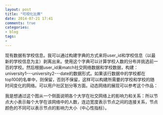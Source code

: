 ```yaml
---
layout: post
title: "可视化比赛"
date: 2014-07-21 17:41
comments: true
categories: 
- blog
tags:
- 
---
```



现有数据有学校信息。我可以通过构建字典的方式来将user_id和学校信息（以最新的学校信息为主）剥离出来。使用这个字典可以计算学校人数的分布并挑选前一百的学校。然后根据user_id来match社交网络数据和学校数据，构建：university1---university2---date的数据形式。如果该行数据中的学校都在top100的名单中，则保留，否则不保留，这样可以构建所需要的学校和学校的随时间变化的网络。可以用户社区划分等方面。动态网络的展现可以参考这个作品：


我是想通过这个图从一个侧面说明各个大学在社交网络上的影响力和关系：所以节点大小表示每个大学在该网络中的人数，连边宽度表示节点之间的连接关系，节点颜色的不同可以表示节点的影响力大小（中心性指标）。
